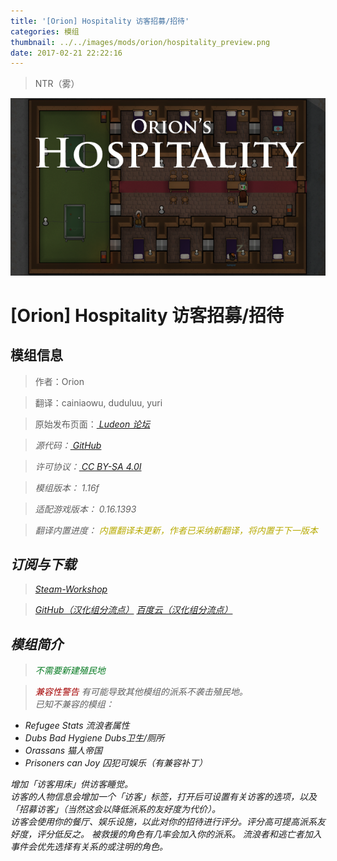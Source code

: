 ```yaml
---
title: '[Orion] Hospitality 访客招募/招待'
categories: 模组
thumbnail: ../../images/mods/orion/hospitality_preview.png
date: 2017-02-21 22:22:16
---
```


> NTR（雾）

<!--more-->

![hos](../../images/mods/orion/hospitality_preview.png)

# [Orion] Hospitality 访客招募/招待

## 模组信息

> 作者：Orion

> 翻译：cainiaowu, duduluu, yuri

> 原始发布页面：<a href="https://ludeon.com/forums/index.php?topic=11444.0"><i class="fa fa-link" aria-hidden="true" /> Ludeon 论坛</a>

> 源代码：<a href="https://github.com/OrionFive/Hospitality" ><i class="fa fa-github" aria-hidden="true" /> GitHub</a>

> 许可协议：<a href="https://creativecommons.org/licenses/by-sa/4.0/" ><i class="fa fa-balance-scale" aria-hidden="true" /> CC BY-SA 4.0I</a>

> 模组版本：<i class="fa fa-puzzle-piece" aria-hidden="true"> 1.16f</i>

> 适配游戏版本：<i class="fa fa-tag" aria-hidden="true"> 0.16.1393</i>

> 翻译内置进度：<i class="fa fa-exclamation-circle" aria-hidden="true" title="翻译未内置，请从汉化组分流点下载" style="color:#b7aa00"> 内置翻译未更新，作者已采纳新翻译，将内置于下一版本</i>
<!--<i class="fa fa-check-circle" aria-hidden="true" title="翻译已内置于原作者的模组中，可直接从Steam工坊订阅" style="color:#097c25"> 已内置</i>-->

## 订阅与下载

> <a href="http://steamcommunity.com/sharedfiles/filedetails/?id=753498552"><i class="fa fa-steam-square" aria-hidden="true" /> Steam-Workshop</a>

> <a href="https://github.com/RimWorld-zh/Hospitality/releases" ><i class="fa fa-github" aria-hidden="true" /> GitHub（汉化组分流点）</a>
> <a href="http://pan.baidu.com/s/1hsfwcAC"><i class="fa fa-paw" aria-hidden="true" /> 百度云（汉化组分流点）</a>

## 模组简介

> <i class="fa fa-check-circle" aria-hidden="true" style="color:#097c25"> 不需要新建殖民地</i>

> <i class="fa fa-exclamation-triangle" aria-hidden="true" style="color:#a40000"> 兼容性警告</i>
有可能导致其他模组的派系不袭击殖民地。  
已知不兼容的模组：  
- Refugee Stats 流浪者属性
- Dubs Bad Hygiene Dubs卫生/厕所
- Orassans 猫人帝国
- Prisoners can Joy 囚犯可娱乐（有兼容补丁）

增加「访客用床」供访客睡觉。  
访客的人物信息会增加一个「访客」标签，打开后可设置有关访客的选项，以及「招募访客」（当然这会以降低派系的友好度为代价）。  
访客会使用你的餐厅、娱乐设施，以此对你的招待进行评分。评分高可提高派系友好度，评分低反之。
被救援的角色有几率会加入你的派系。
流浪者和逃亡者加入事件会优先选择有关系的或注明的角色。


